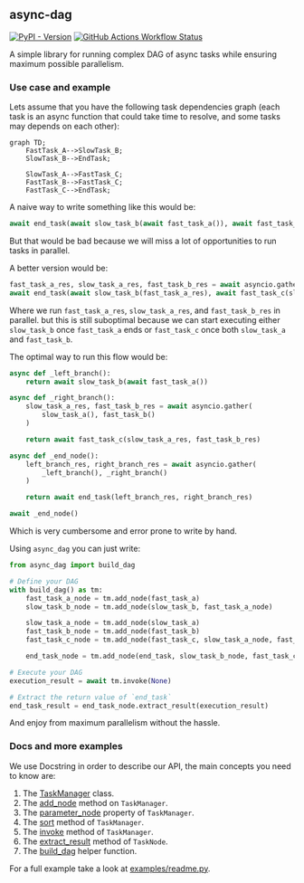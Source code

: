 async-dag
---
[![PyPI - Version](https://img.shields.io/pypi/v/async-dag)](https://pypi.org/project/async-dag/)
[![GitHub Actions Workflow Status](https://img.shields.io/github/actions/workflow/status/nhruo123/async-dag/workflow.yml)](https://github.com/nhruo123/async-dag/actions)


A simple library for running complex DAG of async tasks while ensuring maximum possible parallelism.

### Use case and example

Lets assume that you have the following task dependencies graph (each task is an async function that could take time to resolve, and some tasks may depends on each other):
```mermaid
graph TD;
    FastTask_A-->SlowTask_B;
    SlowTask_B-->EndTask;

    SlowTask_A-->FastTask_C;
    FastTask_B-->FastTask_C;
    FastTask_C-->EndTask;
```

A naive way to write something like this would be:
```python
await end_task(await slow_task_b(await fast_task_a()), await fast_task_c(await slow_task_a(), await fast_task_b()))
```
But that would be bad because we will miss a lot of opportunities to run tasks in parallel.

A better version would be:
```python
fast_task_a_res, slow_task_a_res, fast_task_b_res = await asyncio.gather(fast_task_a(), slow_task_a(), fast_task_b())
await end_task(await slow_task_b(fast_task_a_res), await fast_task_c(slow_task_a_res, fast_task_b_res))
```
Where we run `fast_task_a_res`, `slow_task_a_res`, and `fast_task_b_res` in parallel.
but this is still suboptimal because we can start executing either `slow_task_b` once `fast_task_a` ends or `fast_task_c` once both `slow_task_a` and `fast_task_b`.

The optimal way to run this flow would be:
```python
async def _left_branch():
    return await slow_task_b(await fast_task_a())

async def _right_branch():
    slow_task_a_res, fast_task_b_res = await asyncio.gather(
        slow_task_a(), fast_task_b()
    )

    return await fast_task_c(slow_task_a_res, fast_task_b_res)

async def _end_node():
    left_branch_res, right_branch_res = await asyncio.gather(
        _left_branch(), _right_branch()
    )

    return await end_task(left_branch_res, right_branch_res)

await _end_node()
```
Which is very cumbersome and error prone to write by hand.


Using `async_dag` you can just write:
```python
from async_dag import build_dag

# Define your DAG
with build_dag() as tm:
    fast_task_a_node = tm.add_node(fast_task_a)
    slow_task_b_node = tm.add_node(slow_task_b, fast_task_a_node)

    slow_task_a_node = tm.add_node(slow_task_a)
    fast_task_b_node = tm.add_node(fast_task_b)
    fast_task_c_node = tm.add_node(fast_task_c, slow_task_a_node, fast_task_b_node)

    end_task_node = tm.add_node(end_task, slow_task_b_node, fast_task_c_node)

# Execute your DAG
execution_result = await tm.invoke(None) 

# Extract the return value of `end_task`
end_task_result = end_task_node.extract_result(execution_result)
```
And enjoy from maximum parallelism without the hassle.


### Docs and more examples
We use Docstring in order to describe our API, the main concepts you need to know are:
1. The [TaskManager](https://github.com/nhruo123/async-dag/blob/main/src/async_dag/task_manager.py) class.
2. The [add_node](https://github.com/nhruo123/async-dag/blob/main/src/async_dag/task_manager.py) method on `TaskManager`.
3. The [parameter_node](https://github.com/nhruo123/async-dag/blob/main/src/async_dag/task_manager.py) property of `TaskManager`.
4. The [sort](https://github.com/nhruo123/async-dag/blob/main/src/async_dag/task_manager.py) method of `TaskManager`.
5. The [invoke](https://github.com/nhruo123/async-dag/blob/main/src/async_dag/task_manager.py) method of `TaskManager`.
6. The [extract_result](https://github.com/nhruo123/async-dag/blob/main/src/async_dag/task_node.py) method of `TaskNode`.
7. The [build_dag](https://github.com/nhruo123/async-dag/blob/main/src/async_dag/task_manager.py) helper function.


For a full example take a look at [examples/readme.py](https://github.com/nhruo123/async-dag/blob/main/examples/readme.py).
